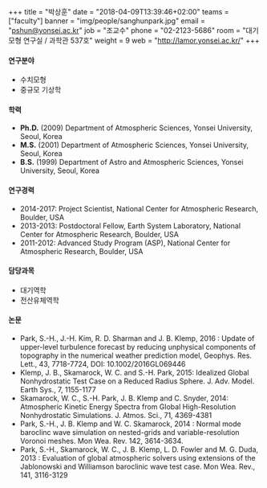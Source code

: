 +++
title = "박상훈"
date = "2018-04-09T13:39:46+02:00"
teams = ["faculty"]
banner = "img/people/sanghunpark.jpg"
email = "pshun@yonsei.ac.kr"
job = "조교수"
phone = "02-2123-5686"
room = "대기모형 연구실 / 과학관 537호"
weight = 9
web = "http://lamor.yonsei.ac.kr/"
+++

#### 연구분야
+ 수치모형
+ 중규모 기상학

#### 학력
+ **Ph.D.** (2009) Department of Atmospheric Sciences, Yonsei University, Seoul, Korea
+ **M.S.** (2001) Department of Atmospheric Sciences, Yonsei University, Seoul, Korea
+ **B.S.** (1999)  Department of Astro and Atmospheric Sciences, Yonsei University, Seoul, Korea

#### 연구경력
+ 2014-2017: Project Scientist, National Center for Atmospheric Research, Boulder, USA
+ 2013-2013: Postdoctoral Fellow, Earth System Laboratory, National Center for Atmospheric Research, Boulder, USA
+ 2011-2012: Advanced Study Program (ASP), National Center for Atmospheric Research, Boulder, USA

#### 담당과목
+ 대기역학
+ 전산유체역학

#### 논문
+  Park, S.-H., J.-H. Kim, R. D. Sharman and J. B. Klemp, 2016 : Update of upper-level turbulence forecast by reducing unphysical components of topography in the numerical weather prediction model, Geophys. Res. Lett., 43, 7718-7724, DOI: 10.1002/2016GL069446
+ Klemp, J. B., Skamarock, W. C. and S.-H. Park, 2015: Idealized Global Nonhydrostatic Test Case on a Reduced Radius Sphere. J. Adv. Model. Earth Sys., 7, 1155-1177
+ Skamarock, W. C., S.-H. Park, J. B. Klemp and C. Snyder, 2014: Atmospheric Kinetic Energy Spectra from Global High-Resolution Nonhydrostatic Simulations. J. Atmos. Sci., 71, 4369-4381
+ Park, S.-H., J. B. Klemp and W. C. Skamarock, 2014 : Normal mode baroclinc wave simulation on nested-grids and variable-resolution Voronoi meshes. Mon Wea. Rev. 142, 3614-3634.
+ Park, S.-H., Skamarock, W. C., J. B. Klemp, L. D. Fowler and M. G. Duda, 2013 : Evaluation of global atmospheric solvers using extensions of the Jablonowski and Williamson baroclinic wave test case. Mon Wea. Rev., 141, 3116-3129
